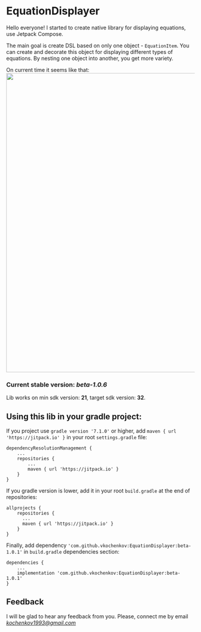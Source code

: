 # EquationDisplayer

Hello everyone!
I started to create native library for displaying equations, use Jetpack Compose.

The main goal is create DSL based on only one object - `EquationItem`. You can create and decorate this object for displaying different types of equations. By nesting one object into another, you get more variety.

On current time it seems like that: 
<img src="https://user-images.githubusercontent.com/107124959/173235770-2bf2009a-64bf-4f0b-b13e-395f4520331d.png" style="width:800px;"/>

### Current stable version: *beta-1.0.6*
Lib works on min sdk version: **21**, target sdk version: **32**.

## Using this lib in your gradle project:

If you project use `gradle version '7.1.0'` or higher, add `maven { url 'https://jitpack.io' }` in your root `settings.gradle` file:
```
dependencyResolutionManagement {
    ...
    repositories {
        ...
        maven { url 'https://jitpack.io' }
    }
}
```
If you gradle version is lower, add it in your root `build.gradle` at the end of repositories:
```
allprojects {
    repositories {
      ...
      maven { url 'https://jitpack.io' }
    }
}
```
Finally, add dependency `'com.github.vkochenkov:EquationDisplayer:beta-1.0.1'` in `build.gradle` dependencies section:
```
dependencies {
    ...
    implementation 'com.github.vkochenkov:EquationDisplayer:beta-1.0.1'
}
```
## Feedback
I will be glad to hear any feedback from you. Please, connect me by email *kochenkov1993@gmail.com*


